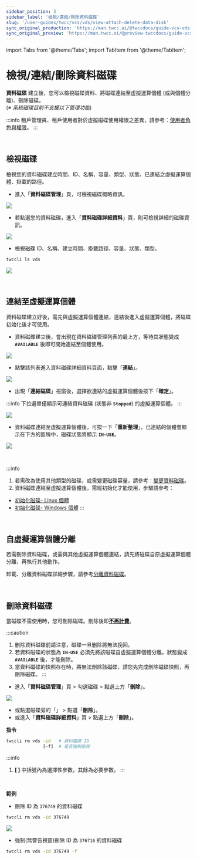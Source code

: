 ```yaml
---
sidebar_position: 3
sidebar_label: '檢視/連結/刪除資料磁碟'
slug: '/user-guides/twcc/vcs/vds/view-attach-delete-data-disk'
sync_original_production: 'https://man.twcc.ai/@twccdocs/guide-vcs-vds-manage-disk-zh' 
sync_original_preview: 'https://man.twcc.ai/@preview-twccdocs/guide-vcs-vds-manage-disk-zh' 
---
```


import Tabs from '@theme/Tabs';
import TabItem from '@theme/TabItem';

# 檢視/連結/刪除資料磁碟

**資料磁碟** 建立後，您可以檢視磁碟資料、將磁碟連結至虛擬運算個體 (或與個體分離)、刪除磁碟。<br/>(*※ 系統磁碟目前不支援以下管理功能*)

:::info
租戶管理員、租戶使用者對於虛擬磁碟使用權限之差異，請參考：[<ins>使用者角色與權限</ins>](https://man.twcc.ai/@twsdocs/role-main-zh)。
:::

<br/>

## 檢視磁碟

檢視您的資料磁碟建立時間、ID、名稱、容量、類型、狀態、已連結之虛擬運算個體、掛載的路徑。

<Tabs>

<TabItem value="TWCC 入口網站" label="TWCC 入口網站">

- 進入「**資料磁碟管理**」頁，可檢視磁碟概略資訊。

![](https://cos.twcc.ai/SYS-MANUAL/uploads/upload_5d355da56d7b0dd4c1d31b98abe388ac.png)

- 若點選您的資料磁碟，進入「**資料磁碟詳細資料**」頁，則可檢視詳細的磁碟資訊。

![](https://cos.twcc.ai/SYS-MANUAL/uploads/upload_2c8742497a8cf2272b14d8fd77964bfd.png)

</TabItem>

<TabItem value="TWCC CLI" label="TWCC CLI">

- 檢視磁碟 ID、名稱、建立時間、掛載路徑、容量、狀態、類型。

```bash
twccli ls vds
```

![](https://cos.twcc.ai/SYS-MANUAL/uploads/upload_c976443120fa105196269359143aeb3a.png)

</TabItem>

</Tabs>

<br/>


## 連結至虛擬運算個體

資料磁碟建立好後，需先與虛擬運算個體連結，連結後進入虛擬運算個體，將磁碟初始化後才可使用。

<Tabs>

<TabItem value="TWCC 入口網站" label="TWCC 入口網站">

*  資料磁碟建立後，會出現在資料磁碟管理列表的最上方，等待其狀態變成 **`AVAILABLE`** 後即可開始連結至個體使用。

![](https://cos.twcc.ai/SYS-MANUAL/uploads/upload_6f7c1cc7ccb72aebc2efda985d717abf.png)



* 點擊該列表進入資料磁碟詳細資料頁面，點擊「**連結**」。

![](https://cos.twcc.ai/SYS-MANUAL/uploads/upload_2f6a1a074dcc0abaf7d0fa34b5a05518.png)



* 出現「**連結磁碟**」視窗後，選擇欲連結的虛擬運算個體後按下「**確定**」。

:::info
下拉選單僅顯示可連結資料磁碟 (狀態非 **`Stopped`**) 的虛擬運算個體。 
:::


![](https://cos.twcc.ai/SYS-MANUAL/uploads/upload_5025d37d70ede7ec72f9cd05fba6fa44.png)


* 資料磁碟連結至虛擬運算個體後，可按一下「**重新整理**」，已連結的個體會顯示在下方的區塊中，磁碟狀態將顯示 **`IN-USE`**。

![](https://cos.twcc.ai/SYS-MANUAL/uploads/upload_fa75bdb78bc52059698a1e40d540a0da.png)

</TabItem>

<TabItem value="TWCC CLI" label="TWCC CLI (TBD)">

<br/>

</TabItem>

</Tabs>


:::info
1. 若需改為使用其他類型的磁碟，或需變更磁碟容量，請參考：[<ins>變更資料磁碟</ins>](https://man.twcc.ai/@twccdocs/howto-bss-replace-data-vol-zh)。
2. 資料磁碟連結至虛擬運算個體後，需經初始化才能使用，步驟請參考：
- [<ins>初始化磁碟- Linux 個體</ins>](https://man.twcc.ai/@twccdocs/howto-bss-init-vol-linux-zh)
- [<ins>初始化磁碟- Windows 個體</ins>](https://man.twcc.ai/@twccdocs/howto-bss-init-vol-linux-zh)
:::

<br/>

## 自虛擬運算個體分離

若需刪除資料磁碟，或需與其他虛擬運算個體連結，請先將磁碟自原虛擬運算個體分離，再執行其他動作。

卸載、分離資料磁碟詳細步驟，請參考[分離資料磁碟](/user-guides/twcc/vcs/vds/data-disks/details/detach-data-disk.md)。

<br/>


## 刪除資料磁碟

當磁碟不需使用時，您可刪除磁碟。刪除後即<ins>**不再計費**</ins>。

:::caution
1. 删除資料磁碟前請注意，磁碟一旦删除將無法挽回。
1. 若資料磁碟的狀態為 **`IN-USE`** 必須先將該磁碟自虛擬運算個體分離，狀態變成 **`AVAILABLE`** 後，才能刪除。
2. 當資料磁碟的快照存在時，將無法刪除該磁碟，請您先完成刪除磁碟快照，再刪除磁碟。
:::


<Tabs>

<TabItem value="TWCC 入口網站" label="TWCC 入口網站">

- 進入「**資料磁碟管理**」頁 > 勾選磁碟 > 點選上方「**刪除**」。

![](https://cos.twcc.ai/SYS-MANUAL/uploads/upload_910467bce5c2fd908efdf45c606cdbed.png)

- 或點選磁碟旁的「<i class="fa fa-ellipsis-v fa-20" aria-hidden="true"></i>」 > 點選「**刪除**」。
- 或進入「**資料磁碟詳細資料**」頁 > 點選上方「**刪除**」。

</TabItem>

<TabItem value="TWCC CLI" label="TWCC CLI">

**指令**

```bash
twccli rm vds -id   # 資料磁碟 ID 
              [-f]  # 是否強制刪除
```

:::info
1. **[ ]** 中括號內為選擇性參數，其餘為必要參數。
:::

<br/>

**範例**

- 刪除 ID 為 `376749` 的資料磁碟
```bash
twccli rm vds -id 376749
```
![](https://cos.twcc.ai/SYS-MANUAL/uploads/upload_e2a0873513f1cc8f60be01a78ae3b456.png)

- 強制(無警告視窗)刪除 ID 為 `376716` 的資料磁碟

```bash
twccli rm vds -id 376749 -f
```

</TabItem>

</Tabs>